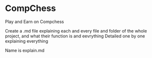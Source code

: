 # CompChess

Play and Earn on Compchess


Create a .md file explaining each and every file and folder of the whole project, and what their function is and eevrything
Detailed one by one explaining everything

Name is explain.md